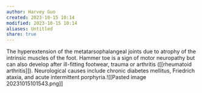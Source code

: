 ```yaml
---
author: Harvey Guo
created: 2023-10-15 10:14
modified: 2023-10-15 10:14
aliases: Untitled
share: true
---
```

The hyperextension of the metatarsophalangeal joints due to atrophy of the intrinsic muscles of the foot. Hammer toe is a sign of motor neuropathy but can also develop after ill-fitting footwear, trauma or arthritis ([[rheumatoid arthritis]]). Neurological causes include chronic diabetes mellitus, Friedrich ataxia, and acute intermittent porphyria.![[Pasted image 20231015101543.png]]
